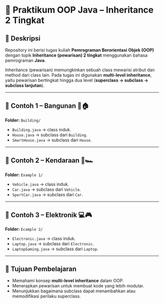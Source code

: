 # 📘 Praktikum OOP Java – Inheritance 2 Tingkat

## 📝 Deskripsi
Repository ini berisi tugas kuliah **Pemrograman Berorientasi Objek (OOP)** dengan topik **Inheritance (pewarisan) 2 tingkat** menggunakan bahasa pemrograman **Java**.  

Inheritance (pewarisan) memungkinkan sebuah class mewarisi atribut dan method dari class lain. Pada tugas ini digunakan **multi-level inheritance**, yaitu pewarisan bertingkat hingga dua level (**superclass → subclass → subclass lanjutan**).

---

## 📌 Contoh 1 – Bangunan 🏢🏠
**Folder:** `Building/`  
- `Building.java` → class induk.  
- `House.java` → subclass dari `Building`.  
- `SmartHouse.java` → subclass dari `House`.  

---

## 📌 Contoh 2 – Kendaraan 🚗🏎️
**Folder:** `Example 1/`  
- `Vehicle.java` → class induk.  
- `Car.java` → subclass dari `Vehicle`.  
- `SportCar.java` → subclass dari `Car`.  

---

## 📌 Contoh 3 – Elektronik 💻🎮
**Folder:** `Ecample 2/`  
- `Electronic.java` → class induk.  
- `Laptop.java` → subclass dari `Electronic`.  
- `LaptopGaming.java` → subclass dari `Laptop`.  

---

## 🎯 Tujuan Pembelajaran
- Memahami konsep **multi-level inheritance** dalam OOP.  
- Menerapkan pewarisan untuk membuat kode yang lebih modular.  
- Menunjukkan bagaimana subclass dapat menambahkan atau memodifikasi perilaku superclass.  
